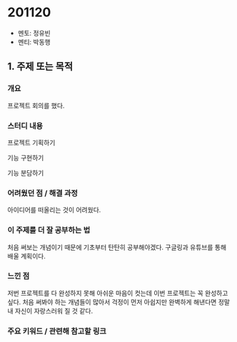 # 201120

- 멘토: 정유빈
- 멘티: 박동행

## 1. 주제 또는 목적

### 개요

프로젝트 회의를 했다.

### 스터디 내용

프로젝트 기획하기

기능 구현하기

기능 분담하기

### 어려웠던 점 / 해결 과정

아이디어를 떠올리는 것이 어려웠다.

### 이 주제를 더 잘 공부하는 법

처음 써보는 개념이기 때문에 기초부터 탄탄히 공부해야겠다. 구글링과 유튜브를 통해 배울 계획이다.

### 느낀 점

저번 프로젝트를 다 완성하지 못해 아쉬운 마음이 컷는데 이번 프로젝트는 꼭 완성하고 싶다. 처음 써봐야 하는 개념들이 많아서 걱정이 먼저 아쉽지만 완벽하게 해낸다면 정말 내 자신이 자랑스러워 질 것 같다.

### 주요 키워드 / 관련해 참고할 링크